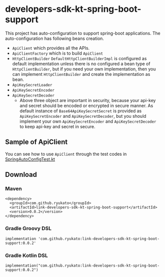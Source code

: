 # developers-sdk-kt-spring-boot-support
This project has auto-configuration to support spring-boot applications. The auto-configuration has following beans creation.
* `ApiClient` which provides all the APIs.
* `ApiClientFactory` which is to build `ApiClient` 
* `HttpClientBuilder` `DefaultHttpClientBuilderImpl` is configured as default implementation unless there is no configured a bean type of `HttpClientBuilder`, but if you need your own implementation, then you can implement `HttpClientBuilder` and create the implementation as bean.
* `ApiKeySecretLoader`
* `ApiKeySecretEncoder`
* `ApiKeySecretDecoder`
    - Above three object are important in security, because your api-key and secret should be encoded or encrypted in secure manner. As default instance of `Base64ApiKeySecretSecret` is provided as `ApiKeySecretEncoder` and `ApiKeySecretDecoder`, but you should implement your own `ApiKeySecretEncoder` and `ApiKeySecretDecoder` to keep api-key and secret in secure.

## Sample of ApiClient
You can see how to use `ApiClient` through the test codes in [SpringAutoConfigTest.kt](https://github.com/ryukato/developers-sdk/blob/master/developers-sdk-kt-spring-boot-support/src/test/kotlin/com/yyoo/link/developers/sdk/autoconfigure/SpringAutoConfigTest.kt)

## Download
### Maven
```
<dependency>
  <groupId>com.github.ryukato</groupId>
  <artifactId>link-developers-sdk-kt-spring-boot-support</artifactId>
  <version>0.0.2</version>
</dependency>
```
### Gradle Groovy DSL
```
implementation 'com.github.ryukato:link-developers-sdk-kt-spring-boot-support:0.0.2'
```

### Gradle Kotlin DSL
```
implementation("com.github.ryukato:link-developers-sdk-kt-spring-boot-support:0.0.2")
```
